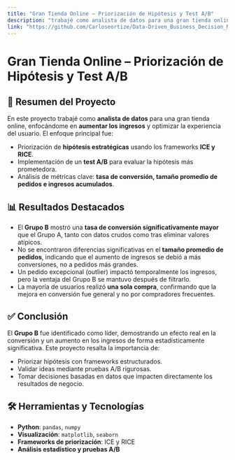 ```yaml
---
title: "Gran Tienda Online – Priorización de Hipótesis y Test A/B"
description: "trabajé como analista de datos para una gran tienda online, enfocándome en aumentar los ingresos y optimizar la experiencia del usuario."
link: "https://github.com/Carloseortize/Data-Driven_Business_Decision_Making"
---
```

# Gran Tienda Online – Priorización de Hipótesis y Test A/B

## 🌟 Resumen del Proyecto

En este proyecto trabajé como **analista de datos** para una gran tienda online, enfocándome en **aumentar los ingresos** y optimizar la experiencia del usuario. El enfoque principal fue:

- Priorización de **hipótesis estratégicas** usando los frameworks **ICE y RICE**.  
- Implementación de un **test A/B** para evaluar la hipótesis más prometedora.  
- Análisis de métricas clave: **tasa de conversión, tamaño promedio de pedidos e ingresos acumulados**.  

## 📊 Resultados Destacados

- El **Grupo B** mostró una **tasa de conversión significativamente mayor** que el Grupo A, tanto con datos crudos como tras eliminar valores atípicos.  
- No se encontraron diferencias significativas en el **tamaño promedio de pedidos**, indicando que el aumento de ingresos se debió a más conversiones, no a pedidos más grandes.  
- Un pedido excepcional (outlier) impactó temporalmente los ingresos, pero la ventaja del Grupo B se mantuvo después de filtrarlo.  
- La mayoría de usuarios realizó **una sola compra**, confirmando que la mejora en conversión fue general y no por compradores frecuentes.  

## ✅ Conclusión

El **Grupo B** fue identificado como líder, demostrando un efecto real en la conversión y un aumento en los ingresos de forma estadísticamente significativa. Este proyecto resalta la importancia de:

- Priorizar hipótesis con frameworks estructurados.  
- Validar ideas mediante pruebas A/B rigurosas.  
- Tomar decisiones basadas en datos que impacten directamente los resultados de negocio.  

## 🛠 Herramientas y Tecnologías

- **Python**: `pandas`, `numpy`  
- **Visualización**: `matplotlib`, `seaborn`  
- **Frameworks de priorización**: ICE y RICE  
- **Análisis estadístico y pruebas A/B**

